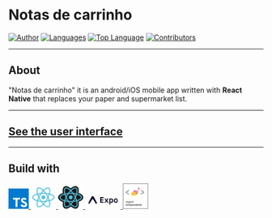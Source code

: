 # Notas de carrinho

[![Author](https://img.shields.io/badge/Author-Candido-%235A70ED)](https://github.com/gustavo-candido)
[![Languages](https://img.shields.io/github/languages/count/gustavo-candido/Notas-de-Carrinho?color=%235A70ED)](#)
[![Top Language](https://img.shields.io/github/languages/top/gustavo-candido/Notas-de-Carrinho?color=%20%235A70ED)](#)
[![Contributors](https://img.shields.io/github/contributors/gustavo-candido/Notas-de-Carrinho?color=%235A70ED)](#)

---
## About
"Notas de carrinho" it is an android/iOS mobile app written with __React Native__ that replaces your paper and supermarket list.

---

## [See the user interface](https://www.figma.com/file/WbECXPakw7ZHv7Hn5GMaJA/notas-de-carrinho?node-id=0%3A1)

---

## Build with

<div>
   <a href="https://www.typescriptlang.org/">
      <img src=".github/techs/typescript.png" width="40"/>
   </a>
   <a href="https://pt-br.reactjs.org/">
      <img src=".github/techs/reactJS.png" width="50"/>
   </a>
   <a href="https://reactnative.dev/">
      <img src=".github/techs/react-native.png" width="50"/>
   </a>
   <a href="https://expo.io/">
      <img src=".github/techs/expo.png" width="70"/>
   </a>
   <a href="https://styled-components.com/">
      <img src=".github/techs/styled-components.png" width="50"/>
   </a>


</div>
